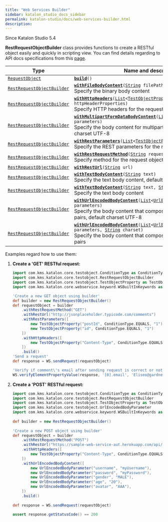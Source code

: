 ```yaml
---
title: "Web Services Builder" 
sidebar: katalon_studio_docs_sidebar
permalink: katalon-studio/docs/web-services-builder.html 
description: 
---
```

Since Katalon Studio 5.4

**RestRequestObjectBuilder** class provides functions to create a RESTful object easily and quickly in scripting view. You can find details regarding to API docs specifications from this [page](https://api-docs.katalon.com/com/kms/katalon/core/testobject/RestRequestObjectBuilder.html).

<table class="wrapped confluenceTable" style="table-layout: fixed;"><thead><tr><th class="xtd-0-0 confluenceTh" style="">Type</th><th class="xtd-0-1 confluenceTh" style="">Name and description</th></tr></thead><tbody style=""><tr class="xtr-1" style=""><td class="xtd-1-0 confluenceTd" style=""><code style=""><a class="external-link" href="https://api-docs.katalon.com/com/kms/katalon/core/testobject/RequestObject.html" rel="nofollow" style="">RequestObject</a></code></td><td class="xtd-1-1 confluenceTd" style=""><code style=""><strong style=""><a class="external-link" href="https://api-docs.katalon.com/com/kms/katalon/core/testobject/RestRequestObjectBuilder.html#build()" rel="nofollow" style="">build</a></strong>()</code></td></tr><tr class="xtr-2" style=""><td class="xtd-2-0 confluenceTd" style=""><code style=""><a class="external-link" href="https://api-docs.katalon.com/com/kms/katalon/core/testobject/RestRequestObjectBuilder.html" rel="nofollow" style="">RestRequestObjectBuilder</a></code></td><td class="xtd-2-1 confluenceTd" style=""><code style=""><strong style=""><a class="external-link" href="https://api-docs.katalon.com/com/kms/katalon/core/testobject/RestRequestObjectBuilder.html#withFileBodyContent(java.lang.String)" rel="nofollow" style="">withFileBodyContent</a></strong>(<a class="external-link" href="http://download.oracle.com/javase/6/docs/api/java/lang/String.html" rel="nofollow" title="String" style="">String</a>&nbsp;filePath)</code><br style="">Specify the binary body content</td></tr><tr class="xtr-3" style=""><td class="xtd-3-0 confluenceTd" style=""><code style=""><a class="external-link" href="https://api-docs.katalon.com/com/kms/katalon/core/testobject/RestRequestObjectBuilder.html" rel="nofollow" style="">RestRequestObjectBuilder</a></code></td><td class="xtd-3-1 confluenceTd" style=""><code style=""><strong style=""><a class="external-link" href="https://api-docs.katalon.com/com/kms/katalon/core/testobject/RestRequestObjectBuilder.html#withHttpHeaders(List%3CTestObjectProperty%3E)" rel="nofollow" style="">withHttpHeaders</a></strong>(<a class="external-link" href="http://download.oracle.com/javase/6/docs/api/java/util/List.html" rel="nofollow" title="List" style="">List</a>&lt;<a class="external-link" href="https://api-docs.katalon.com/com/kms/katalon/core/testobject/TestObjectProperty.html" rel="nofollow" title="TestObjectProperty" style="">TestObjectProperty</a>&gt; httpHeaderProperties)</code><br style="">Specify HTTP headers for the request object</td></tr><tr class="xtr-4" style=""><td class="xtd-4-0 confluenceTd" style=""><code style=""><a class="external-link" href="https://api-docs.katalon.com/com/kms/katalon/core/testobject/RestRequestObjectBuilder.html" rel="nofollow" style="">RestRequestObjectBuilder</a></code></td><td class="xtd-4-1 confluenceTd" style=""><code style=""><strong style=""><a class="external-link" href="https://api-docs.katalon.com/com/kms/katalon/core/testobject/RestRequestObjectBuilder.html#withMultipartFormDataBodyContent(List%3CFormDataBodyParameter%3E)" rel="nofollow" style="">withMultipartFormDataBodyContent</a></strong>(<a class="external-link" href="http://download.oracle.com/javase/6/docs/api/java/util/List.html" rel="nofollow" title="List" style="">List</a>&lt;<a class="external-link" href="https://api-docs.katalon.com/com/kms/katalon/core/testobject/FormDataBodyParameter.html" rel="nofollow" title="FormDataBodyParameter" style="">FormDataBodyParameter</a>&gt; parameters)</code><br style="">Specify the body content for multipart/form-data type, default charset UTF-8</td></tr><tr class="xtr-5" style=""><td class="xtd-5-0 confluenceTd" style=""><code style=""><a class="external-link" href="https://api-docs.katalon.com/com/kms/katalon/core/testobject/RestRequestObjectBuilder.html" rel="nofollow" style="">RestRequestObjectBuilder</a></code></td><td class="xtd-5-1 confluenceTd" style=""><code style=""><strong style=""><a class="external-link" href="https://api-docs.katalon.com/com/kms/katalon/core/testobject/RestRequestObjectBuilder.html#withRestParameters(List%3CTestObjectProperty%3E)" rel="nofollow" style="">withRestParameters</a></strong>(<a class="external-link" href="http://download.oracle.com/javase/6/docs/api/java/util/List.html" rel="nofollow" title="List" style="">List</a>&lt;<a class="external-link" href="https://api-docs.katalon.com/com/kms/katalon/core/testobject/TestObjectProperty.html" rel="nofollow" title="TestObjectProperty" style="">TestObjectProperty</a>&gt; restParameters)</code><br style="">Specify the REST parameters for the request object</td></tr><tr class="xtr-6" style=""><td class="xtd-6-0 confluenceTd" style=""><code style=""><a class="external-link" href="https://api-docs.katalon.com/com/kms/katalon/core/testobject/RestRequestObjectBuilder.html" rel="nofollow" style="">RestRequestObjectBuilder</a></code></td><td class="xtd-6-1 confluenceTd" style=""><code style=""><strong style=""><a class="external-link" href="https://api-docs.katalon.com/com/kms/katalon/core/testobject/RestRequestObjectBuilder.html#withRestRequestMethod(java.lang.String)" rel="nofollow" style="">withRestRequestMethod</a></strong>(<a class="external-link" href="http://download.oracle.com/javase/6/docs/api/java/lang/String.html" rel="nofollow" title="String" style="">String</a>&nbsp;requestMethod)</code><br style="">Specify method for the request object</td></tr><tr class="xtr-7" style=""><td class="xtd-7-0 confluenceTd" style=""><code style=""><a class="external-link" href="https://api-docs.katalon.com/com/kms/katalon/core/testobject/RestRequestObjectBuilder.html" rel="nofollow" style="">RestRequestObjectBuilder</a></code></td><td class="xtd-7-1 confluenceTd" style=""><code style=""><strong style=""><a class="external-link" href="https://api-docs.katalon.com/com/kms/katalon/core/testobject/RestRequestObjectBuilder.html#withRestUrl(java.lang.String)" rel="nofollow" style="">withRestUrl</a></strong>(<a class="external-link" href="http://download.oracle.com/javase/6/docs/api/java/lang/String.html" rel="nofollow" title="String" style="">String</a>&nbsp;url)</code></td></tr><tr class="xtr-8" style=""><td class="xtd-8-0 confluenceTd" style=""><code style=""><a class="external-link" href="https://api-docs.katalon.com/com/kms/katalon/core/testobject/RestRequestObjectBuilder.html" rel="nofollow" style="">RestRequestObjectBuilder</a></code></td><td class="xtd-8-1 confluenceTd" style=""><code style=""><strong style=""><a class="external-link" href="https://api-docs.katalon.com/com/kms/katalon/core/testobject/RestRequestObjectBuilder.html#withTextBodyContent(java.lang.String)" rel="nofollow" style="">withTextBodyContent</a></strong>(<a class="external-link" href="http://download.oracle.com/javase/6/docs/api/java/lang/String.html" rel="nofollow" title="String" style="">String</a>&nbsp;text)</code><br style="">Specify the text body content, default charset UTF-8</td></tr><tr class="xtr-9" style=""><td class="xtd-9-0 confluenceTd" style=""><code style=""><a class="external-link" href="https://api-docs.katalon.com/com/kms/katalon/core/testobject/RestRequestObjectBuilder.html" rel="nofollow" style="">RestRequestObjectBuilder</a></code></td><td class="xtd-9-1 confluenceTd" style=""><code style=""><strong style=""><a class="external-link" href="https://api-docs.katalon.com/com/kms/katalon/core/testobject/RestRequestObjectBuilder.html#withTextBodyContent(java.lang.String,%20java.lang.String)" rel="nofollow" style="">withTextBodyContent</a></strong>(<a class="external-link" href="http://download.oracle.com/javase/6/docs/api/java/lang/String.html" rel="nofollow" title="String" style="">String</a>&nbsp;text,&nbsp;<a class="external-link" href="http://download.oracle.com/javase/6/docs/api/java/lang/String.html" rel="nofollow" title="String" style="">String</a>&nbsp;charset)</code><br style="">Specify the text body content</td></tr><tr class="xtr-10" style=""><td class="xtd-10-0 confluenceTd" style=""><code style=""><a class="external-link" href="https://api-docs.katalon.com/com/kms/katalon/core/testobject/RestRequestObjectBuilder.html" rel="nofollow" style="">RestRequestObjectBuilder</a></code></td><td class="xtd-10-1 confluenceTd" style=""><code style=""><strong style=""><a class="external-link" href="https://api-docs.katalon.com/com/kms/katalon/core/testobject/RestRequestObjectBuilder.html#withUrlEncodedBodyContent(List%3CUrlEncodedBodyParameter%3E)" rel="nofollow" style="">withUrlEncodedBodyContent</a></strong>(<a class="external-link" href="http://download.oracle.com/javase/6/docs/api/java/util/List.html" rel="nofollow" title="List" style="">List</a>&lt;<a class="external-link" href="https://api-docs.katalon.com/com/kms/katalon/core/testobject/UrlEncodedBodyParameter.html" rel="nofollow" title="UrlEncodedBodyParameter" style="">UrlEncodedBodyParameter</a>&gt; parameters)</code><br style="">Specify the body content that composes of a list of url-encoded pairs, default charset UTF-8</td></tr><tr class="xtr-11" style=""><td class="xtd-11-0 confluenceTd" style=""><code style=""><a class="external-link" href="https://api-docs.katalon.com/com/kms/katalon/core/testobject/RestRequestObjectBuilder.html" rel="nofollow" style="">RestRequestObjectBuilder</a></code></td><td class="xtd-11-1 confluenceTd" style=""><code style=""><strong style=""><a class="external-link" href="https://api-docs.katalon.com/com/kms/katalon/core/testobject/RestRequestObjectBuilder.html#withUrlEncodedBodyContent(List%3CUrlEncodedBodyParameter%3E,%20java.lang.String)" rel="nofollow" style="">withUrlEncodedBodyContent</a></strong>(<a class="external-link" href="http://download.oracle.com/javase/6/docs/api/java/util/List.html" rel="nofollow" title="List" style="">List</a>&lt;<a class="external-link" href="https://api-docs.katalon.com/com/kms/katalon/core/testobject/UrlEncodedBodyParameter.html" rel="nofollow" title="UrlEncodedBodyParameter" style="">UrlEncodedBodyParameter</a>&gt; parameters,&nbsp;<a class="external-link" href="http://download.oracle.com/javase/6/docs/api/java/lang/String.html" rel="nofollow" title="String" style="">String</a>&nbsp;charset)</code><br style="">Specify the body content that composes of a list of url-encoded pairs</td></tr></tbody></table>

  
Examples regard how to use them:

1.  **Create a 'GET' RESTful request:**
    
    ```groovy
    import com.kms.katalon.core.testobject.ConditionType as ConditionType
    import com.kms.katalon.core.testobject.RestRequestObjectBuilder
    import com.kms.katalon.core.testobject.TestObjectProperty as TestObjectProperty
    import com.kms.katalon.core.webservice.keyword.WSBuiltInKeywords as WS
    
    'Create a new GET object using builder'
    def builder = new RestRequestObjectBuilder()
    def requestObject = builder
    	.withRestRequestMethod("GET")
    	.withRestUrl("http://jsonplaceholder.typicode.com/comments")
    	.withRestParameters([
    		new TestObjectProperty("postId", ConditionType.EQUALS, "1"),
    		new TestObjectProperty("id", ConditionType.EQUALS, "1")
    	])
    	.withHttpHeaders([
    		new TestObjectProperty("Content-Type", ConditionType.EQUALS, "application/json")
    	])
    	.build()
    'Send a request'
    def response = WS.sendRequest(requestObject)
    
    'Verify if comment\'s email after sending request is correct or not'
    WS.verifyElementPropertyValue(response, '[0].email', 'Eliseo@gardner.biz')
    
    
    ```
    
2.  **Create a 'POST' RESTful request:**
    
    ```groovy
    import com.kms.katalon.core.testobject.ConditionType as ConditionType
    import com.kms.katalon.core.testobject.RestRequestObjectBuilder
    import com.kms.katalon.core.testobject.TestObjectProperty as TestObjectProperty
    import com.kms.katalon.core.testobject.UrlEncodedBodyParameter
    import com.kms.katalon.core.webservice.keyword.WSBuiltInKeywords as WS
     
    def builder = new RestRequestObjectBuilder()
      
    'Create a new POST object using builder'
    def requestObject = builder
        .withRestRequestMethod("POST")
        .withRestUrl("https://sample-web-service-aut.herokuapp.com/api/users/urlencoded")
        .withHttpHeaders([
            new TestObjectProperty("Content-Type", ConditionType.EQUALS, "application/x-www-form-urlencoded")
        ])
        .withUrlEncodedBodyContent([
            new UrlEncodedBodyParameter("username", "myUsername"),
            new UrlEncodedBodyParameter("password", "myPassword"),
            new UrlEncodedBodyParameter("gender", "MALE"),
            new UrlEncodedBodyParameter("age", "20"),
    		new UrlEncodedBodyParameter("avatar", "AAA"),
        ])
        .build()
         
    def response = WS.sendRequest(requestObject)
      
    assert response.getStatusCode() == 200
    ```
